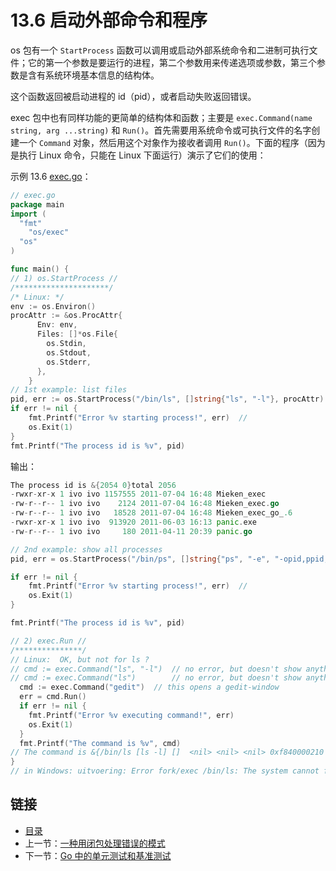 # 13.6 启动外部命令和程序

os 包有一个 `StartProcess` 函数可以调用或启动外部系统命令和二进制可执行文件；它的第一个参数是要运行的进程，第二个参数用来传递选项或参数，第三个参数是含有系统环境基本信息的结构体。

这个函数返回被启动进程的 id（pid），或者启动失败返回错误。

exec 包中也有同样功能的更简单的结构体和函数；主要是 `exec.Command(name string, arg ...string)` 和 `Run()`。首先需要用系统命令或可执行文件的名字创建一个 `Command` 对象，然后用这个对象作为接收者调用 `Run()`。下面的程序（因为是执行 Linux 命令，只能在 Linux 下面运行）演示了它们的使用：

示例 13.6 [exec.go](examples/chapter_13/exec.go)：

```go
// exec.go
package main
import (
  "fmt"
    "os/exec"
  "os"
)

func main() {
// 1) os.StartProcess //
/*********************/
/* Linux: */
env := os.Environ()
procAttr := &os.ProcAttr{
      Env: env,
      Files: []*os.File{
        os.Stdin,
        os.Stdout,
        os.Stderr,
      },
    }
// 1st example: list files
pid, err := os.StartProcess("/bin/ls", []string{"ls", "-l"}, procAttr)  
if err != nil {
    fmt.Printf("Error %v starting process!", err)  //
    os.Exit(1)
}
fmt.Printf("The process id is %v", pid)
```

输出：

``` go
The process id is &{2054 0}total 2056
-rwxr-xr-x 1 ivo ivo 1157555 2011-07-04 16:48 Mieken_exec
-rw-r--r-- 1 ivo ivo    2124 2011-07-04 16:48 Mieken_exec.go
-rw-r--r-- 1 ivo ivo   18528 2011-07-04 16:48 Mieken_exec_go_.6
-rwxr-xr-x 1 ivo ivo  913920 2011-06-03 16:13 panic.exe
-rw-r--r-- 1 ivo ivo     180 2011-04-11 20:39 panic.go
```

```go
// 2nd example: show all processes
pid, err = os.StartProcess("/bin/ps", []string{"ps", "-e", "-opid,ppid,comm"}, procAttr)  

if err != nil {
    fmt.Printf("Error %v starting process!", err)  //
    os.Exit(1)
}

fmt.Printf("The process id is %v", pid)
```

```go
// 2) exec.Run //
/***************/
// Linux:  OK, but not for ls ?
// cmd := exec.Command("ls", "-l")  // no error, but doesn't show anything ?
// cmd := exec.Command("ls")  		// no error, but doesn't show anything ?
  cmd := exec.Command("gedit")  // this opens a gedit-window
  err = cmd.Run()
  if err != nil {
    fmt.Printf("Error %v executing command!", err)
    os.Exit(1)
  }
  fmt.Printf("The command is %v", cmd)
// The command is &{/bin/ls [ls -l] []  <nil> <nil> <nil> 0xf840000210 <nil> true [0xf84000ea50 0xf84000e9f0 0xf84000e9c0] [0xf84000ea50 0xf84000e9f0 0xf84000e9c0] [] [] 0xf8400128c0}
}
// in Windows: uitvoering: Error fork/exec /bin/ls: The system cannot find the path specified. starting process!
```

## 链接

- [目录](directory.md)
- 上一节：[一种用闭包处理错误的模式](13.5.md)
- 下一节：[Go 中的单元测试和基准测试](13.7.md)

